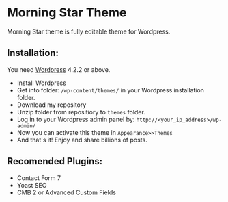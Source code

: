 # Morning Star Theme

Morning Star theme is fully editable theme for Wordpress.

## Installation:

You need [Wordpress](https://pl.wordpress.org/) 4.2.2 or above.

* Install Wordpress
* Get into folder: `/wp-content/themes/` in your Wordpress installation folder.
* Download my repository
* Unzip folder from repositiory to `themes` folder.
* Log in to your Wordpress admin panel by: `http://<your_ip_address>/wp-admin/`
* Now you can activate this theme in `Appearance>>Themes`
* And that's it! Enjoy and share billions of posts.

## Recomended Plugins:

* Contact Form 7
* Yoast SEO
* CMB 2 or Advanced Custom Fields